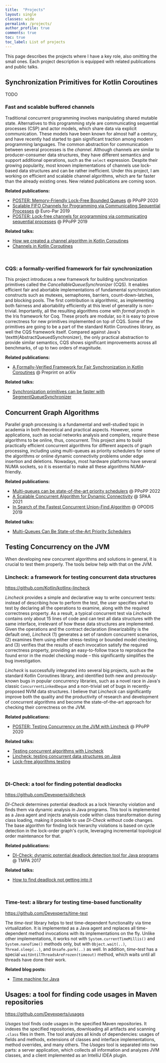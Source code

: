 ```yaml
---
title:  "Projects"
layout: single
classes: wide
permalink: /projects/
author_profile: true
comments: true
toc: true
toc_label: List of projects
---
```


This page describes the projects where I have a key role, also omitting the small ones.
Each project description is equipped with related publications and public talks.

## Synchronization Primitives for Kotlin Coroutines
TODO

### Fast and scalable buffered channels
<!-- *Improving data flow processing with new buffered channels in Kotlin Coroutines* -->
Traditional concurrent programming involves manipulating shared mutable state. Alternatives to this programming style are communicating sequential processes (CSP) and actor models, which share data via explicit communication. These models have been known for almost half a century, and have recently had started to gain significant traction among modern programming languages. The common abstraction for communication between several processes is the *channel*. Although channels are similar to producer-consumer data structures, they have different semantics and support additional operations, such as the `select` expression. Despite their growing popularity, most known implementations of channels use lock-based data structures and can be rather inefficient. Under this project, I am working on efficient and scalable channel algorithms, which are far faster than the already existing ones. New related publications are coming soon.

**Related publications:**
* [POSTER: Memory-Friendly Lock-Free Bounded Queues](/publications/#ppopp20-bounded-queues) @ PPoPP 2020
* [Scalable FIFO Channels for Programming via Communicating Sequential Processes](/publications/#europar19-channels) @ Euro-Par 2019
* [POSTER: Lock-free channels for programming via communicating sequential processes](/publications/#ppopp19-channels) @ PPoPP 2019

**Related talks:**
* [How we created a channel algorithm in Kotlin Coroutines](/talks/#channels-jpoint-2019)
* [Channels in Kotlin Coroutines](/talks/#channels-joker-2018)

<br/>

### CQS: a formally-verified framework for fair synchronization
This project introduces a new framework for building synchronization primitives called the *CancellableQueueSynchronizer* (CQS). It enables efficient fair and abortable implementations of fundamental synchronization constructs such as mutexes, semaphores, barriers, count-down-latches, and blocking pools.
The first contribution is algorithmic, as implementing both fairness and abortability efficiently at this level of generality is  non-trivial.
Importantly, all the resulting algorithms come with *formal proofs* in the Iris framework for Coq. These proofs are modular, so it is easy to prove correctness for new primitives implemented on top of CQS. Some of the primitives are going to be a part of the standard Kotlin Coroutines library, as well the CQS framework itself. Compared against Java's \texttt{AbstractQueuedSynchronizer}, the only practical abstraction to provide similar semantics,
CQS shows significant improvements across all benchmarks, of up to two orders of magnitude.

**Related publications:**
* [A Formally-Verified Framework for Fair Synchronization in Kotlin Coroutines](https://arxiv.org/abs/2111.12682) @ Preprint on arXiv

**Related talks:**
* [Synchronization primitives can be faster with SegmentQueueSynchronizer](/talks/#hydra-2020-sqs)

## Concurrent Graph Algorithms
Parallel graph processing is a fundamental and well-studied topic in academia in both theoretical and practical aspects. However, some applications, such as social networks analysis and compilers, require these algorithms to be online, thus, concurrent. This project aims to build practically efficient concurrent algorithms for different aspects of graph processing, including using multi-queues as priority schedulers for some of the algorithms or online dynamic connectivity problems under edge insertion and deletions. Nowadays, most hardware platforms have several NUMA sockets, so it is essential to make all these algorithms NUMA-friendly.

**Related publications:**
* [Multi-queues can be state-of-the-art priority schedulers](/publications/#ppopp22-smq) @ PPoPP 2022
* [A Scalable Concurrent Algorithm for Dynamic Connectivity](/publications/#spaa21-dynamic-connectivity) @ SPAA 2021
* [In Search of the Fastest Concurrent Union-Find Algorithm](/publications/#opodis19-union-find) @ OPODIS 2019

**Related talks:**
* [Multi-Queues Can Be State-of-the-Art Priority Schedulers](/talks/#ppopp-smq)


## Testing Concurrency on the JVM
When developing new concurrent algorithms and solutions in general,
it is crucial to test them properly. The tools below help with that on the JVM.

### Lincheck: a framework for testing concurrent data structures
<https://github.com/Kotlin/kotlinx-lincheck>

*Lincheck* provides a simple and declarative way to write concurrent tests: instead of describing how to perform the test, the user specifies what to test by declaring all the operations to examine, along with the required correctness property. As a result, a typical concurrent test via *Lincheck* contains only about 15 lines of code and can test all data structures with the same interface, irrelevant of how these data structures are implemented.
Given the operations and the contract declaration (linearizability is the default one), *Lincheck* (1) generates a set of random concurrent scenarios, (2) examines them using either stress-testing or bounded model checking, and (3) verifies that the results of each invocation satisfy the required correctness property, providing an easy-to-follow trace to reproduce the found error in the model checking mode – this significantly simplifies the bug investigation.

*Lincheck* is successfully integrated into several big projects, such as the standard Kotlin Coroutines library, and identified both new and previously-known bugs in popular concurrency libraries, such as a novel race in Java's classic `ConcurrentLinkedDeque` and a non-trivial set of bugs in recently-proposed NVM data structures. I believe that *Lincheck* can significantly improve both the quality and the productivity of research and development of concurrent algorithms and become the state-of-the-art approach for checking their correctness on the JVM.


**Related publications:**
* [POSTER: Testing Concurrency on the JVM with Lincheck](/publications/#ppopp20-lincheck) @ PPoPP 2020

**Related talks:**
* [Testing concurrent algorithms with Lincheck](/talks/#lincheck-joker-2019)
* [Lincheck: testing concurrent data structures on Java](#lincheck-hydra-2019)
* [Lock-free algorithms testing](/talks/#lock_free_algorithms_testing)

<br/>

### Dl-Check: a tool for finding potential deadlocks<a id="dl-check"/>
<https://github.com/Devexperts/dlcheck>

*Dl-Check* determines potential deadlock as a lock hierarchy violation and finds them via dynamic analysis in Java programs. This tool is implemented as a Java agent and injects analysis code within class transformation during class loading, making it possible to use *Dl-Check* without code changes. The base algorithm for finding lock hierarchy violations is based on cycle detection in the lock-order graph's cycle, leveraging incremental topological order maintenance for that.

**Related publications:**
* [Dl-Check: dynamic potential deadlock detection tool for Java programs](/publications/#dl_check_17) @ TMPA 2017

**Related talks:**
* [How to find deadlock not getting into it](/talks/#dl_check)

<br/>

### Time-test: a library for testing time-based functionality<a id="time-test"/>
<https://github.com/Devexperts/time-test>

The *time-test* library helps to test time-dependent functionality via time virtualization. It is implemented as a Java agent and replaces all time-dependent method invocations with its implementations on the fly. Unlike other implementations, it works not with `System.currentTimeMillis()` and `System.nanoTime()` methods only, but with `Object.wait(..)`, `Thread.sleep(..)`, and `Unsafe.park(..)` as well. In addition, *time-test* has a special `waitUntilThreadsAreFrozen(timeout)` method, which waits until all threads have done their work.

**Related blog posts:**
* [Time machine for Java](/blog/time-machine-for-java)


## Usages: a tool for finding code usages in Maven repositories <a id="usages"/>
<https://github.com/Devexperts/usages>

*Usages* tool finds code usages in the specified Maven repositories. It indexes the specified repositories, downloading all artifacts and scanning `.class` files in them. The tool analyzes all kinds of dependencies: usages of fields and methods, extensions of classes and interface implementations, method overrides, and many others. The *Usages* tool is separated into two parts: a server application, which collects all information and analyzes JVM classes, and a client implemented as an IntelliJ IDEA plugin.
